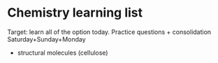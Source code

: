 # Chemistry learning list
Target: learn all of the option today. Practice questions + consolidation Saturday+Sunday+Monday
- structural molecules (cellulose)


